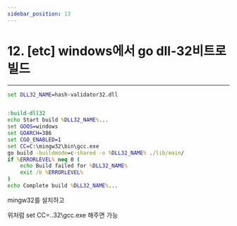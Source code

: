 ```yaml
---
sidebar_position: 13
---
```


#  12. [etc] windows에서 go dll-32비트로 빌드
---

```bat
set DLL32_NAME=hash-validator32.dll


:build-dll32
echo Start build %DLL32_NAME%...
set GOOS=windows
set GOARCH=386
set CGO_ENABLED=1
set CC=C:\mingw32\bin\gcc.exe
go build -buildmode=c-shared -o %DLL32_NAME% ./lib/main/
if %ERRORLEVEL% neq 0 (
    echo Build failed for %DLL32_NAME%
    exit /b %ERRORLEVEL%
)
echo Complete build %DLL32_NAME%...

```
mingw32를 설치하고 

위처럼 set CC=..32\gcc.exe 해주면 가능
